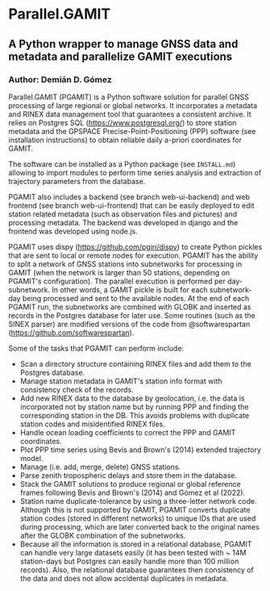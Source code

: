 # Parallel.GAMIT
## A Python wrapper to manage GNSS data and metadata and parallelize GAMIT executions
### Author: Demián D. Gómez

Parallel.GAMIT (PGAMIT) is a Python software solution for parallel GNSS processing of large regional or global networks. It incorporates a metadata and RINEX data management tool that guarantees a consistent archive. It relies on Postgres SQL (https://www.postgresql.org/) to store station metadata and the GPSPACE Precise-Point-Positioning (PPP) software (see installation instructions) to obtain reliable daily a-priori coordinates for GAMIT.

The software can be installed as a Python package (see `INSTALL.md`) allowing to import modules to perform time series analysis and extraction of trajectory parameters from the database.

PGAMIT also includes a backend (see branch web-ui-backend) and web frontend (see branch web-ui-frontend) that can be easily deployed to edit station related metadata (such as observation files and pictures) and processing metadata. The backend was developed in django and the frontend was developed using node.js.

PGAMIT uses dispy (https://github.com/pgiri/dispy) to create Python pickles that are sent to local or remote nodes for execution. PGAMIT has the ability to split a network of GNSS stations into subnetworks for processing in GAMIT (when the network is larger than 50 stations, depending on PGAMIT's configuration). The parallel execution is performed per day-subnetwork. In other words, a GAMIT pickle is built for each subnetwork-day being processed and sent to the available nodes. At the end of each PGAMIT run, the subnetworks are combined with GLOBK and inserted as records in the Postgres database for later use. Some routines (such as the SINEX parser) are modified versions of the code from @softwarespartan (https://github.com/softwarespartan).

Some of the tasks that PGAMIT can perform include:

- Scan a directory structure containing RINEX files and add them to the Postgres database.
- Manage station metadata in GAMIT's station info format with consistency check of the records.
- Add new RINEX data to the database by geolocation, i.e. the data is incorporated not by station name but by running PPP and finding the corresponding station in the DB. This avoids problems with duplicate station codes and misidentified RINEX files.
- Handle ocean loading coefficients to correct the PPP and GAMIT coordinates.
- Plot PPP time series using Bevis and Brown's (2014) extended trajectory model.
- Manage (i.e. add, merge, delete) GNSS stations.
- Parse zenith tropospheric delays and store them in the database.
- Stack the GAMIT solutions to produce regional or global reference frames following Bevis and Brown's (2014) and Gómez et al (2022).
- Station name duplicate-tolerance by using a three-letter network code. Although this is not supported by GAMIT, PGAMIT converts duplicate station codes (stored in different networks) to unique IDs that are used during processing, which are later converted back to the original names after the GLOBK combination of the subnetworks.
- Because all the information is stored in a relational database, PGAMIT can handle very large datasets easily (it has been tested with ~ 14M station-days but Postgres can easily handle more than 100 million records). Also, the relational database guarantees then consistency of the data and does not allow accidental duplicates in metadata.


